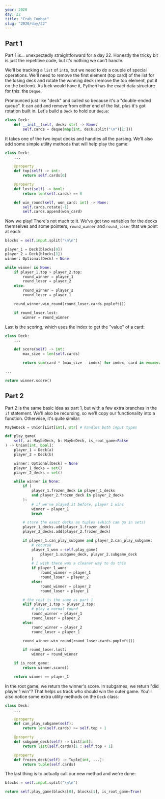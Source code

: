 ```yaml
---
year: 2020
day: 22
title: "Crab Combat"
slug: "2020/day/22"
---
```


## Part 1

Part 1 is... unexpectedly straightforward for a day 22. Honestly the tricky bit is just the repetitive code, but it's nothing we can't handle.

We'll be tracking a `list` of `int`s, but we need to do a couple of special operations. We'll need to remove the first element (top card) of the list for the losing deck and rotate the winning deck (remove the top element, put it on the bottom). As luck would have it, Python has the exact data structure for this: the `Deque`.

Pronounced just like "deck" and called so because it's a "double-ended queue". It can add and remove from either end of the list, plus it's got rotation built in. Let's build a `Deck` to hold our `deque`:

```py
class Deck:
    def __init__(self, deck: str) -> None:
        self.cards = deque(map(int, deck.split("\n")[1:]))
```

It takes one of the two input decks and handles all the parsing. We'll also add some simple utility methods that will help play the game:

```py
class Deck:
    ...

    @property
    def top(self) -> int:
        return self.cards[0]

    @property
    def lost(self) -> bool:
        return len(self.cards) == 0

    def win_round(self, won_card: int) -> None:
        self.cards.rotate(-1)
        self.cards.append(won_card)
```

Now we play! There's not much to it. We've got two variables for the decks themselves and some pointers, `round_winner` and `round_loser` that we point at each:

```py
blocks = self.input.split("\n\n")

player_1 = Deck(blocks[0])
player_2 = Deck(blocks[1])
winner: Optional[Deck] = None

while winner is None:
    if player_1.top > player_2.top:
        round_winner = player_1
        round_loser = player_2
    else:
        round_winner = player_2
        round_loser = player_1

    round_winner.win_round(round_loser.cards.popleft())

    if round_loser.lost:
        winner = round_winner
```

Last is the scoring, which uses the index to get the "value" of a card:

```py
class Deck:
    ...

    def score(self) -> int:
        max_size = len(self.cards)

        return sum(card * (max_size - index) for index, card in enumerate(self.cards))

...

return winner.score()
```

## Part 2

Part 2 is the same basic idea as part 1, but with a few extra branches in the `if` statement. We'll also be recursing, so we'll copy our functionality into a function. Otherwise, it's quite similar:

```py
MaybeDeck = Union[List[int], str] # handles both input types

def play_game(
    self, a: MaybeDeck, b: MaybeDeck, is_root_game=False
) -> Union[int, bool]:
    player_1 = Deck(a)
    player_2 = Deck(b)

    winner: Optional[Deck] = None
    player_1_decks = set()
    player_2_decks = set()

    while winner is None:
        if (
            player_1.frozen_deck in player_1_decks
            and player_2.frozen_deck in player_2_decks
        ):
            # if we've played it before, player 1 wins
            winner = player_1
            break

        # store the exact decks as tuples (which can go in sets)
        player_1_decks.add(player_1.frozen_deck)
        player_2_decks.add(player_2.frozen_deck)

        if player_1.can_play_subgame and player_2.can_play_subgame:
            # recurse
            player_1_won = self.play_game(
                player_1.subgame_deck, player_2.subgame_deck
            )
            # I wish there was a cleaner way to do this
            if player_1_won:
                round_winner = player_1
                round_loser = player_2
            else:
                round_winner = player_2
                round_loser = player_1

        # the rest is the same as part 1
        elif player_1.top > player_2.top:
            # play a normal round
            round_winner = player_1
            round_loser = player_2
        else:
            round_winner = player_2
            round_loser = player_1

        round_winner.win_round(round_loser.cards.popleft())

        if round_loser.lost:
            winner = round_winner

    if is_root_game:
        return winner.score()

    return winner == player_1
```

In the root game, we return the winner's score. In subgames, we return "did player 1 win"? That helps us track who should win the outer game. You'll also notice some extra utility methods on the `Deck` class:

```py
class Deck:
    ...

    @property
    def can_play_subgame(self):
        return len(self.cards) >= self.top + 1

    @property
    def subgame_deck(self) -> List[int]:
        return list(self.cards)[1 : self.top + 1]

    @property
    def frozen_deck(self) -> Tuple[int, ...]:
        return tuple(self.cards)
```

The last thing is to actually call our new method and we're done:

```py
blocks = self.input.split("\n\n")

return self.play_game(blocks[0], blocks[1], is_root_game=True)
```
